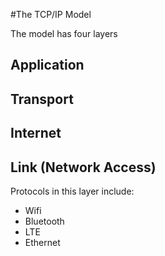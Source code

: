 #The TCP/IP Model

The model has four layers 

## Application


## Transport

## Internet

## Link (Network Access)

Protocols in this layer include:

- Wifi
- Bluetooth
- LTE
- Ethernet
